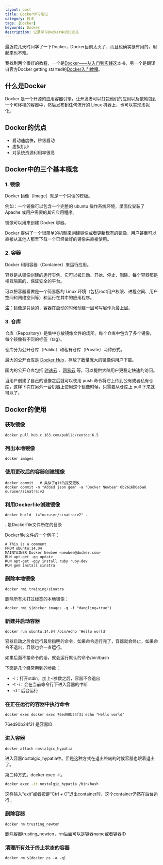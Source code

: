 ```yaml
---
layout: post
title: Docker学习笔记
category: 技术
tags: [Docker]
keywords: Docker
description: 记录学习Docker中的知识点
---
```


最近花几天时间学了一下Docker，Docker目前太火了，而且也确实挺有用的，用起来也不难。

我找到两个很好的教程，一个是[Docker——从入门到实践](https://www.gitbook.com/book/yeasy/docker_practice/details)这本书，另一个是翻译自官方Docker getting started的[Docker入门教程](http://www.docker.org.cn/book/docker/what-is-docker-16.html)。

## 什么是Docker

Docker 是一个开源的应用容器引擎，让开发者可以打包他们的应用以及依赖包到一个可移植的容器中，然后发布到任何流行的 Linux 机器上，也可以实现虚拟化。

## Docker的优点

- 启动速度快，秒级启动
- 虚拟机小
- 对系统资源利用率很高

## Docker中的三个基本概念

### 1. 镜像

Docker 镜像（Image）就是一个只读的模板。

例如：一个镜像可以包含一个完整的 ubuntu 操作系统环境，里面仅安装了 Apache 或用户需要的其它应用程序。

镜像可以用来创建 Docker 容器。

Docker 提供了一个很简单的机制来创建镜像或者更新现有的镜像，用户甚至可以直接从其他人那里下载一个已经做好的镜像来直接使用。

### 2. 容器

Docker 利用容器（Container）来运行应用。

容器是从镜像创建的运行实例。它可以被启动、开始、停止、删除。每个容器都是相互隔离的、保证安全的平台。

可以把容器看做是一个简易版的 Linux 环境（包括root用户权限、进程空间、用户空间和网络空间等）和运行在其中的应用程序。

**注**：镜像是只读的，容器在启动的时候创建一层可写层作为最上层。

### 3. 仓库

仓库（Repository）是集中存放镜像文件的场所。每个仓库中包含了多个镜像，每个镜像有不同的标签（tag）。

仓库分为公开仓库（Public）和私有仓库（Private）两种形式。

最大的公开仓库是 [Docker Hub](https://hub.docker.com/)，存放了数量庞大的镜像供用户下载。

国内的公开仓库包括 [时速云](https://hub.tenxcloud.com/) 、[网易云](https://c.163.com/hub) 等，可以提供大陆用户更稳定快速的访问。

当用户创建了自己的镜像之后就可以使用 push 命令将它上传到公有或者私有仓库，这样下次在另外一台机器上使用这个镜像时候，只需要从仓库上 pull 下来就可以了。

## Docker的使用

### 获取镜像

    docker pull hub.c.163.com/public/centos:6.5

### 列出本地镜像

    docker images

### 使用更改后的容器创建镜像

    docker commit   # 类似于git的提交更改
    docker commit -m "Added json gem" -a "Docker Newbee" 0b2616b0e5a8 ouruser/sinatra:v2

### 利用Dockerfile创建镜像

    docker build -t="ouruser/sinatra:v2" .

. 是Dockerfile文件所在的目录

Dockerfile文件的一个例子：

    # This is a comment
    FROM ubuntu:14.04
    MAINTAINER Docker Newbee <newbee@docker.com>
    RUN apt-get -qq update
    RUN apt-get -qqy install ruby ruby-dev
    RUN gem install sinatra

### 删除本地镜像

    docker rmi training/sinatra

删除所有未打过标签的本地镜像：

    docker rmi $(docker images -q -f "dangling=true")

### 新建并启动容器

    docker run ubuntu:14.04 /bin/echo 'Hello world'

容器启动之后会运行最后指明的命令，如果命令运行完了，容器就会终止，如果命令不退出，容器也会一直运行。

如果后面不接命令的话，就会运行默认的命令/bin/bash

下面是几个经常用到的参数：

- -i：打开stdin。加上-i参数之后，容器不会退出
- -t -i：会在当前命令行下进入容器的中断
- -d：后台运行

### 在正在运行的容器中执行命令

    docker exec docker exec 76ed90b24f31 echo "Hello world"

76ed90b24f31 是容器ID

### 进入容器

    docker attach nostalgic_hypatia

进入容器nostalgic_hypatia中。但是这种方式在退出终端的时候容器也跟着退出了。

第二种方式。docker exec -it。

```bash
docker exec -it nostalgic_hypatia /bin/bash
```

这样输入“exit”或者按键“Ctrl + C”退出container时，这个container仍然在后台运行 。

### 删除容器

    docker rm trusting_newton

删除容器trusting_newton，rm后面可以是容器name或者容器ID

### 清理所有处于终止状态的容器

    docker rm $(docker ps -a -q)


